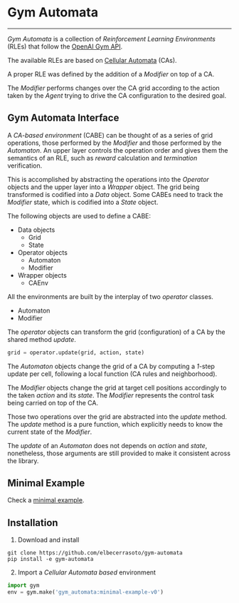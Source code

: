 # Gym Automata
---

_Gym Automata_ is a collection of _Reinforcement Learning Environments_ (RLEs) that follow the [OpenAI Gym API](https://gym.openai.com/docs).

The available RLEs are based on [Cellular Automata](https://en.wikipedia.org/wiki/Cellular_automaton) (CAs).

A proper RLE was defined by the addition of a _Modifier_ on top of a CA.

The _Modifier_ performs changes over the CA grid according to the action taken by the _Agent_ trying to drive the CA configuration to the desired goal.

## Gym Automata Interface

A _CA-based environment_ (CABE) can be thought of as a series of grid operations, those performed by the _Modifier_ and those performed by the _Automaton_. An upper layer controls the operation order and gives them the semantics of an RLE, such as _reward_ calculation and _termination_ verification.

This is accomplished by abstracting the operations into the _Operator_ objects and the upper layer into a _Wrapper_ object. The grid being transformed is codified into a _Data_ object. Some CABEs need to track the _Modifier_ state, which is codified into a _State_ object.

The following objects are used to define a CABE:
+ Data objects
	+ Grid
	+ State
+ Operator objects
	+ Automaton
	+ Modifier
+ Wrapper objects
	+ CAEnv

All the environments are built by the interplay of two _operator_ classes.
+ Automaton
+ Modifier

The _operator_ objects can transform the grid (configuration) of a CA by the shared method _update_.

```python
grid = operator.update(grid, action, state)
```

The _Automaton_ objects change the grid of a CA by computing a _1_-step update per cell, following a local function (CA rules and neighborhood).

The _Modifier_ objects change the grid at target cell positions accordingly to the taken _action_ and its _state_. The _Modifier_ represents the control task being carried on top of the CA.

Those two operations over the grid are abstracted into the _update_ method. The _update_ method is a pure function, which explicitly needs to know the current state of the _Modifier_.

The _update_ of an _Automaton_ does not depends on _action_ and _state_, nonetheless, those arguments are still provided to make it consistent across the library.

## Minimal Example

Check a [minimal example](gym_automata/envs/minimal_example_env.py).

## Installation
1. Download and install 
```shell
git clone https://github.com/elbecerrasoto/gym-automata
pip install -e gym-automata
```
2. Import a _Cellular Automata based_ environment
```python
import gym
env = gym.make('gym_automata:minimal-example-v0')
```
